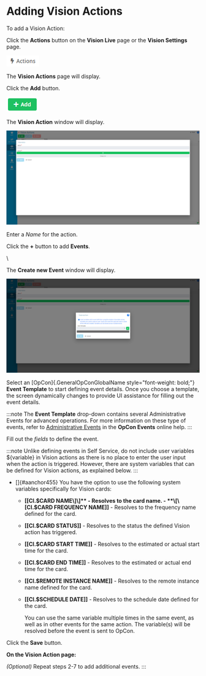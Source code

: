# Adding Vision Actions

To add a Vision Action:

Click the **Actions** button on the **Vision Live** page or the **Vision
Settings** page.

![Vision Actions Button](../../../Resources/Images/SM/Vision-Actions-Button.png "Vision Actions Button")

The **Vision Actions** page will display.

Click the **Add** button.

![Vision Actions Add Button](../../../Resources/Images/SM/Vision-Actions-Remote-Instance-Add-Button.png "Vision Actions Add Button")

The **Vision Action** window will display.

![Vision Action](../../../Resources/Images/SM/Vision-Action.png "Vision Action")

Enter a *Name* for the action.

Click the **+** button to add **Events**.

\

The **Create new Event** window will display.

![Vision Action Create New Event](../../../Resources/Images/SM/Vision-Action-Create-New-Event.png "Vision Action Create New Event")

Select an [OpCon]{.GeneralOpConGlobalName style="font-weight: bold;"} **Event Template** to start defining event details. Once you choose a
template, the screen dynamically changes to provide UI assistance for
filling out the event details.

:::note
The **Event Template** drop-down contains several Administrative Events for advanced operations. For more information on these type of events, refer to [Administrative Events](../../../events/types.md) in the **OpCon Events** online help.
:::

Fill out the *fields* to define the event.

:::note
Unlike defining events in Self Service, do not include user variables ${variable} in Vision actions as there is no place to enter the user input when the action is triggered. However, there are system variables that can be defined for Vision actions, as explained below.
:::

- []{#aanchor455} You have the option to use the following system     variables specifically for Vision cards:

  - **\[\[CI.$CARD NAME\]\]** - Resolves to the card name.     -   **\[\[CI.$CARD FREQUENCY NAME\]\]** - Resolves to the frequency
        name defined for the card.
  - **\[\[CI.$CARD STATUS\]\]** - Resolves to the status the         defined Vision action has triggered.
  - **\[\[CI.$CARD START TIME\]\]** - Resolves to the estimated or         actual start time for the card.
  - **\[\[CI.$CARD END TIME\]\]** - Resolves to the estimated or         actual end time for the card.
  - **\[\[CI.$REMOTE INSTANCE NAME\]\]** - Resolves to the remote         instance name defined for the card.
  - **\[\[CI.$SCHEDULE DATE\]\]** - Resolves to the schedule date         defined for the card.

    You can use the same variable multiple times in the same event, as
    well as in other events for the same action. The variable(s) will be
    resolved before the event is sent to
    OpCon.

Click the **Save** button.

**On the Vision Action page:**

*(Optional)* Repeat steps 2-7 to add additional events.
:::
